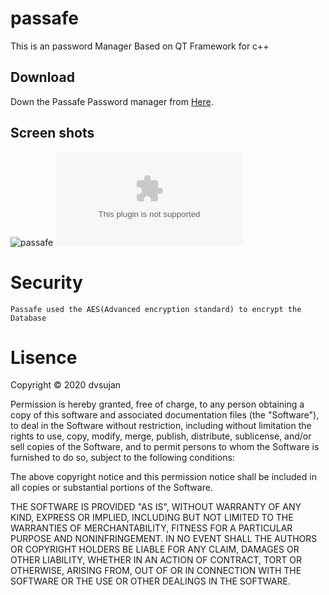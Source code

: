 # passafe
This is an password Manager Based on QT Framework for c++ 

## Download

Down the Passafe Password manager from [Here](https://github.com/dvsujan/passafe/releases).


## Screen shots 

![passafe](https://external-content.duckduckgo.com/iu/?u=http%3A%2F%2Fwww.passafe.nz%2Fapplication%2Ffiles%2F8914%2F8159%2F0427%2FPassafe-Fire-stop-collar.jpg&f=1&nofb=1)
![passafe](www.google.com)

# Security

    Passafe used the AES(Advanced encryption standard) to encrypt the Database

# Lisence

Copyright © 2020 dvsujan

Permission is hereby granted, free of charge, to any person obtaining a copy
of this software and associated documentation files (the "Software"), to deal
in the Software without restriction, including without limitation the rights
to use, copy, modify, merge, publish, distribute, sublicense, and/or sell
copies of the Software, and to permit persons to whom the Software is
furnished to do so, subject to the following conditions:

The above copyright notice and this permission notice shall be included in all
copies or substantial portions of the Software.

THE SOFTWARE IS PROVIDED "AS IS", WITHOUT WARRANTY OF ANY KIND, EXPRESS OR
IMPLIED, INCLUDING BUT NOT LIMITED TO THE WARRANTIES OF MERCHANTABILITY,
FITNESS FOR A PARTICULAR PURPOSE AND NONINFRINGEMENT. IN NO EVENT SHALL THE
AUTHORS OR COPYRIGHT HOLDERS BE LIABLE FOR ANY CLAIM, DAMAGES OR OTHER
LIABILITY, WHETHER IN AN ACTION OF CONTRACT, TORT OR OTHERWISE, ARISING FROM,
OUT OF OR IN CONNECTION WITH THE SOFTWARE OR THE USE OR OTHER DEALINGS IN THE
SOFTWARE.

